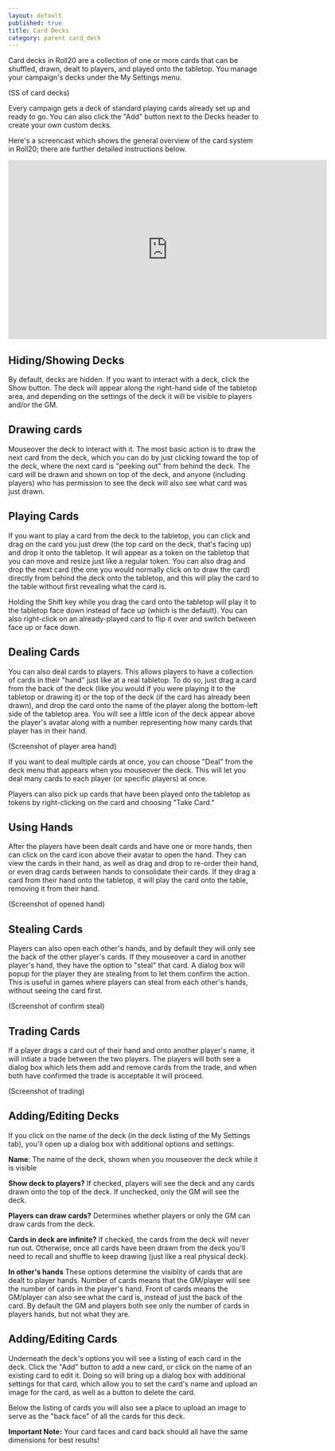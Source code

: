 ```yaml
---
layout: default
published: true
title: Card Decks
category: parent card_deck
---
```


Card decks in Roll20 are a collection of one or more cards that can be shuffled, drawn, dealt to players, and played onto the tabletop. You manage your campaign's decks under the My Settings menu.

(SS of card decks)

Every campaign gets a deck of standard playing cards already set up and ready to go. You can also click the "Add" button next to the Decks header to create your own custom decks.

Here's a screencast which shows the general overview of the card system in Roll20; there are further detailed instructions below.

<iframe width="640" height="360" src="http://www.youtube.com/embed/BKTcYrvIB-k?rel=0" frameborder="0" allowfullscreen></iframe>

## Hiding/Showing Decks

By default, decks are hidden. If you want to interact with a deck, click the Show button. The deck will appear along the right-hand side of the tabletop area, and depending on the settings of the deck it will be visible to players and/or the GM. 

## Drawing cards

Mouseover the deck to interact with it. The most basic action is to draw the next card from the deck, which you can do by just clicking toward the top of the deck, where the next card is "peeking out" from behind the deck. The card will be drawn and shown on top of the deck, and anyone (including players) who has permission to see the deck will also see what card was just drawn.

## Playing Cards

If you want to play a card from the deck to the tabletop, you can click and drag on the card you just drew (the top card on the deck, that's facing up) and drop it onto the tabletop. It will appear as a token on the tabletop that you can move and resize just like a regular token. You can also drag and drop the next card (the one you would normally click on to draw the card) directly from behind the deck onto the tabletop, and this will play the card to the table without first revealing what the card is. 

Holding the Shift key while you drag the card onto the tabletop will play it to the tabletop face down instead of face up (which is the default). You can also right-click on an already-played card to flip it over and switch between face up or face down.

## Dealing Cards

You can also deal cards to players. This allows players to have a collection of cards in their "hand" just like at a real tabletop. To do so, just drag a card from the back of the deck (like you would if you were playing it to the tabletop or drawing it) or the top of the deck (if the card has already been drawn), and drop the card onto the name of the player along the bottom-left side of the tabletop area. You will see a little icon of the deck appear above the player's avatar along with a number representing how many cards that player has in their hand.

(Screenshot of player area hand)

If you want to deal multiple cards at once, you can choose "Deal" from the deck menu that appears when you mouseover the deck. This will let you deal many cards to each player (or specific players) at once.

Players can also pick up cards that have been played onto the tabletop as tokens by right-clicking on the card and choosing "Take Card."

## Using Hands

After the players have been dealt cards and have one or more hands, then can click on the card icon above their avatar to open the hand. They can view the cards in their hand, as well as drag and drop to re-order their hand, or even drag cards between hands to consolidate their cards. If they drag a card from their hand onto the tabletop, it will play the card onto the table, removing it from their hand.

(Screenshot of opened hand)

## Stealing Cards

Players can also open each other's hands, and by default they will only see the back of the other player's cards. If they mouseover a card in another player's hand, they have the option to "steal" that card. A dialog box will popup for the player they are stealing from to let them confirm the action. This is useful in games where players can steal from each other's hands, without seeing the card first.

(Screenshot of confirm steal)

## Trading Cards

If a player drags a card out of their hand and onto another player's name, it will intiate a trade between the two players. The players will both see a dialog box which lets them add and remove cards from the trade, and when both have confirmed the trade is acceptable it will proceed.

(Screenshot of trading)

## Adding/Editing Decks

If you click on the name of the deck (in the deck listing of the My Settings tab), you'll open up a dialog box with additional options and settings:

**Name**: The name of the deck, shown when you mouseover the deck while it is visible

**Show deck to players?** If checked, players will see the deck and any cards drawn onto the top of the deck. If unchecked, only the GM will see the deck.

**Players can draw cards?** Determines whether players or only the GM can draw cards from the deck.

**Cards in deck are infinite?** If checked, the cards from the deck will never run out. Otherwise, once all cards have been drawn from the deck you'll need to recall and shuffle to keep drawing (just like a real physical deck).

**In other's hands** These options determine the visiblity of cards that are dealt to player hands. Number of cards means that the GM/player will see the number of cards in the player's hand. Front of cards means the GM/player can also see what the card is, instead of just the back of the card. By default the GM and players both see only the number of cards in players hands, but not what they are.

## Adding/Editing Cards

Underneath the deck's options you will see a listing of each card in the deck. Click the "Add" button to add a new card, or click on the name of an existing card to edit it. Doing so will bring up a dialog box with additional settings for that card, which allow you to set the card's name and upload an image for the card, as well as a button to delete the card.

Below the listing of cards you will also see a place to upload an image to serve as the "back face" of all the cards for this deck.

**Important Note:** Your card faces and card back should all have the same dimensions for best results!

